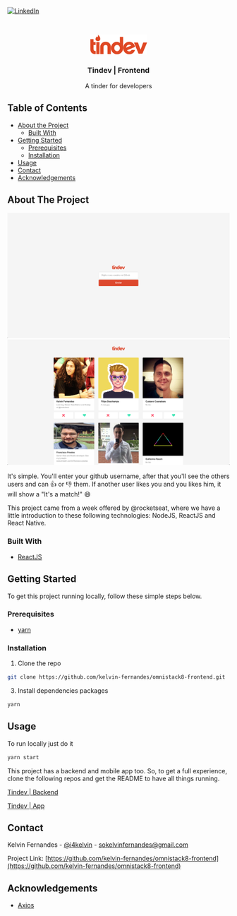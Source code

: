 [![LinkedIn][linkedin-shield]][linkedin-url]

<br />
<p align="center">
  <img src="./assets/logo.svg" alt="Logo" width="130">

  <h3 align="center">Tindev | Frontend</h3>

  <p align="center">
    A tinder for developers
    <br />
  </p>
</p>

## Table of Contents

- [About the Project](#about-the-project)
  - [Built With](#built-with)
- [Getting Started](#getting-started)
  - [Prerequisites](#prerequisites)
  - [Installation](#installation)
- [Usage](#usage)
- [Contact](#contact)
- [Acknowledgements](#acknowledgements)

## About The Project

<img src="./assets/login.png" alt="Tela de login do projeto" width="800">

<img src="./assets/home.png" alt="Tela principal do projeto" width="800">

It's simple. You'll enter your github username, after that you'll see the others users and can :thumbsup: or :thumbsdown: them. If another user likes you and you likes him, it will show a "It's a match!" :smile:

This project came from a week offered by @rocketseat, where we have a little introduction to these following technologies: NodeJS, ReactJS and React Native.

### Built With

- [ReactJS](https://reactjs.org)

## Getting Started

To get this project running locally, follow these simple steps below.

### Prerequisites

- [yarn](https://yarnpkg.com/en/docs/install)

### Installation

1. Clone the repo

```sh
git clone https://github.com/kelvin-fernandes/omnistack8-frontend.git
```

3. Install dependencies packages

```sh
yarn
```

## Usage

To run locally just do it

```sh
yarn start
```

This project has a backend and mobile app too. So, to get a full experience, clone
the following repos and get the README to have all things running.

[Tindev | Backend](https://github.com/kelvin-fernandes/omnistack8-backend)

[Tindev | App](https://github.com/kelvin-fernandes/omnistack8-app)

<!-- CONTACT -->

## Contact

Kelvin Fernandes - [@i4kelvin](https://instagram.com/i4mkelvin) - sokelvinfernandes@gmail.com

Project Link: [https://github.com/kelvin-fernandes/omnistack8-frontend](https://github.com/kelvin-fernandes/omnistack8-frontend)

## Acknowledgements

- [Axios](https://github.com/axios/axios)

[linkedin-shield]: https://img.shields.io/badge/-LinkedIn-black.svg?style=flat-square&logo=linkedin&colorB=555
[linkedin-url]: https://linkedin.com/in/kelvin-fernandes
